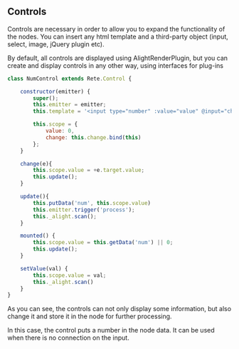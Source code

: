Controls
-

Controls are necessary in order to allow you to expand the functionality of the nodes. You can insert any html template and a third-party object (input, select, image, jQuery plugin etc). 

By default, all controls are displayed using AlightRenderPlugin, but you can create and display controls in any other way, using interfaces for plug-ins

```js
class NumControl extends Rete.Control {

    constructor(emitter) {
        super();
        this.emitter = emitter;
        this.template = '<input type="number" :value="value" @input="change($event)"/>';

        this.scope = {
            value: 0,
            change: this.change.bind(this)
        };
    }

    change(e){
        this.scope.value = +e.target.value;
        this.update();
    }

    update(){
        this.putData('num', this.scope.value)
        this.emitter.trigger('process');
        this._alight.scan();
    }

    mounted() {
        this.scope.value = this.getData('num') || 0;
        this.update();
    }

    setValue(val) {
        this.scope.value = val;
        this._alight.scan()
    }
}
```

As you can see, the controls can not only display some information, but also change it and store it in the node for further processing. 

In this case, the control puts a number in the node data. It can be used when there is no connection on the input.

